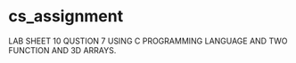# cs_assignment
LAB SHEET 10 QUSTION 7
USING C PROGRAMMING LANGUAGE AND TWO FUNCTION AND 3D ARRAYS.
